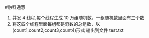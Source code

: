 #融科通慧

1. 并发 4 线程,每个线程生成 10 万组随机数，一组随机数里面有三个数
2. 将这四个线程里面每组都是奇数的总组数，以(count1,count2,count3,count4)形式
   输出到文件 test.txt